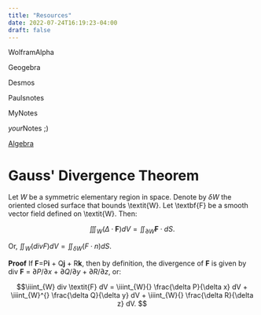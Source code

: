 ```yaml
---
title: "Resources"
date: 2022-07-24T16:19:23-04:00
draft: false
---
```


WolframAlpha

Geogebra

Desmos 

Paulsnotes

MyNotes

*your*Notes ;)

[Algebra](/algebra)

# Gauss' Divergence Theorem
Let $\textit{W}$ be a symmetric elementary region in space. Denote by $\delta W$ the oriented closed surface that bounds \textit{W}. Let \textbf{F} be a smooth vector field defined on \textit{W}. Then:

$$\iiint_{W}^{} (\Delta \cdot \textbf{F}) dV = \iint_{\partial W}^{} \textbf{F} \cdot dS.$$

Or, $\iint_{W}^{}(div F)dV = \iint_{\delta W}^{} (\textit{F} \cdot \textit{n}) dS.$

**Proof** If **F**=P**i** + Q**j** + R**k**, then by definition, the divergence of **F** is given by div **F** = $\partial P$/$\partial x$ + $\partial Q$/$\partial y$ + $\partial R$/$\partial z$, or:

$$\iiint_{W} div \textit{F} dV = \iiint_{W}{} \frac{\delta P}{\delta x} dV + \iiint_{W}^{} \frac{\delta Q}{\delta y} dV + \iiint_{W}{} \frac{\delta R}{\delta z} dV. $$


